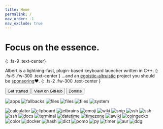 ```yaml
---
title: Home
permalink: /
nav_order: -1
nav_exclude: true
---
```


# Focus on the essence.
{: .fs-9 .text-center}

Albert is a lightning-fast, plugin-based keyboard launcher written in C++.
{: .fs-5 .fw-300 .text-center }
…and an [egoistic-altruistic](https://www.youtube.com/watch?v=rvskMHn0sqQ) project you should be [sponsoring](/donation)❤️. 
{: .fs-2 .fw-300 .text-center }

<div class="text-center">
    <a href="/gettingstarted"><button type="button" name="button" class="btn btn-primary">Get started</button></a>
    <a href="{{site.repository}}"><button type="button" name="button" class="btn ml-2">View on GitHub</button></a>
    <a href="/donation"><button type="button" name="button" class="btn btn-yellow ml-2">Donate</button></a>
</div>

<!--{: .text-center }-->

![apps](https://d4.alternativeto.net/-9nKkKW7bZaGNadhTQen5QMTsp4c2OSpmADh-S2xAcE/rs:fit:2400:2400:0/g:ce:0:0/YWJzOi8vZGlzdC9zL2FsYmVydF80MTUwMTBfZnVsbC5wbmc.jpg)
![fallbacks](https://d4.alternativeto.net/R-NKQKWNCOf64tg0yXzh2U5JMrrTSCuv1V69QPCU0f4/rs:fit:2400:2400:0/g:ce:0:0/YWJzOi8vZGlzdC9zL2FsYmVydF8zNDIxNzBfZnVsbC5wbmc.jpg)
![files](https://d4.alternativeto.net/sKP_G3vlxViBjjHzwMe9ZnzX0wzzNQHFe_4ItzrB3CI/rs:fit:2400:2400:0/g:ce:0:0/YWJzOi8vZGlzdC9zL2FsYmVydF82MDUyNzBfZnVsbC5wbmc.jpg)
![files](https://d4.alternativeto.net/kYbl2rbEoXd0Tce6w7lT5KidQIphO8JVePGxH6eohEA/rs:fit:2400:2400:0/g:ce:0:0/YWJzOi8vZGlzdC9zL2FsYmVydF8zNDE1NzVfZnVsbC5wbmc.jpg)
![files](https://d4.alternativeto.net/aZbCs2gUk7_gqav2sj7Q7Ugf2Bxvz_XHQXNcZlDLIgw/rs:fit:2400:2400:0/g:ce:0:0/YWJzOi8vZGlzdC9zL2FsYmVydF85ODIzNTlfZnVsbC5wbmc.jpg)
![system](https://d4.alternativeto.net/4hhKZbQGSQqvZkk2rhYzy6X3xFr7eK_d_cUXMUWU3qQ/rs:fit:2400:2400:0/g:ce:0:0/YWJzOi8vZGlzdC9zL2FsYmVydF85MTM0NTdfZnVsbC5wbmc.jpg)
<!-- CHROMIUM! -->
![calculator](https://d4.alternativeto.net/EdhmF1brJJI4cwMfP7XyB2Vli37kXU2tZO_OrLFGvqw/rs:fit:2400:2400:0/g:ce:0:0/YWJzOi8vZGlzdC9zL2FsYmVydF8xMTk5MDNfZnVsbC5wbmc.jpg)
![clipboard](https://d4.alternativeto.net/JKeI1xpvzgFqXKXYxr4MyfItCo22FZTH01yau1-frKM/rs:fit:2400:2400:0/g:ce:0:0/YWJzOi8vZGlzdC9zL2FsYmVydF8yMDU2NjJfZnVsbC5wbmc.jpg)
![jetbrains](https://d4.alternativeto.net/mCn-tnenAadm51iKhEG9NhhRsN6Z0kzJFyrlQcEekLI/rs:fit:2400:2400:0/g:ce:0:0/YWJzOi8vZGlzdC9zL2FsYmVydF84NDU5MTlfZnVsbC5wbmc.jpg)
![emoji](https://d4.alternativeto.net/vTvGqR8hXeu32UL8RmfaKVCCUhU5IcQfe_UjyJR4NvQ/rs:fit:2400:2400:0/g:ce:0:0/YWJzOi8vZGlzdC9zL2FsYmVydF81NjQ3NjVfZnVsbC5wbmc.jpg)
![wiki](https://d4.alternativeto.net/CktRYyQqH6D4bjgpXCGbt2WnpyJLxPrmMr9gNCQvJnI/rs:fit:2400:2400:0/g:ce:0:0/YWJzOi8vZGlzdC9zL2FsYmVydF83OTQ5ODNfZnVsbC5wbmc.jpg)
![snip](https://d4.alternativeto.net/paT4GZnhqrluxAKq1EnGM9aH_Jkbbhfkl_gc0qca4MY/rs:fit:2400:2400:0/g:ce:0:0/YWJzOi8vZGlzdC9zL2FsYmVydF84NTgyNjZfZnVsbC5wbmc.jpg)
![ssh](https://d4.alternativeto.net/vzYa1-6HAv6RrtDgmljaWfqfwHFVEObJULTp1r--jZ4/rs:fit:2400:2400:0/g:ce:0:0/YWJzOi8vZGlzdC9zL2FsYmVydF8zOTkzNjJfZnVsbC5wbmc.jpg)
![ssh](https://d4.alternativeto.net/lbop7nypu-Cn8KE3luiSB_W-FlA3t5bs8vJyyUWjxkk/rs:fit:2400:2400:0/g:ce:0:0/YWJzOi8vZGlzdC9zL2FsYmVydF8zNjgzNjBfZnVsbC5wbmc.jpg)
![ssh](https://d4.alternativeto.net/xPps9qFV4U7cZMoNeTo5i9tOfd7BeK3AMBLYTfuidwY/rs:fit:2400:2400:0/g:ce:0:0/YWJzOi8vZGlzdC9zL2FsYmVydF82NDE1MDZfZnVsbC5wbmc.jpg)
![docs](https://d4.alternativeto.net/3aMhmXca1dFsfrA32jAntBwJkNxapsIjV9nXUXvs1q4/rs:fit:2400:2400:0/g:ce:0:0/YWJzOi8vZGlzdC9zL2FsYmVydF8zMjE3MzZfZnVsbC5wbmc.jpg)
![terminal](https://d4.alternativeto.net/mKIAP-LeXhBCfRcAlSii0slpPbjzrL-AjYdZlHSV894/rs:fit:2400:2400:0/g:ce:0:0/YWJzOi8vZGlzdC9zL2FsYmVydF82OTQwMjhfZnVsbC5wbmc.jpg)
![datetime](https://d4.alternativeto.net/jzIZHFmgElgZE3sv_e-H0XBuHwtwRh3O1mOXNJhA2q8/rs:fit:2400:2400:0/g:ce:0:0/YWJzOi8vZGlzdC9zL2FsYmVydF83MzUyOTRfZnVsbC5wbmc.jpg)
![timezone](https://d4.alternativeto.net/Mim_conPkSZ33YPpLf8TI7EoMhxmslNkV9fNW9KygrQ/rs:fit:2400:2400:0/g:ce:0:0/YWJzOi8vZGlzdC9zL2FsYmVydF8xNTIzMDFfZnVsbC5wbmc.jpg)
![awiki](https://d4.alternativeto.net/ROcJ4qSBUbsLyRlpd45qvmBXG2F5z-TIcyxZSQf2DzE/rs:fit:2400:2400:0/g:ce:0:0/YWJzOi8vZGlzdC9zL2FsYmVydF84NTMyNzRfZnVsbC5wbmc.jpg)
![coingecko](https://d4.alternativeto.net/sij9UoLBaKfX4L-YCiHBxQbnA7PibAbTeQFNjHvh_VA/rs:fit:2400:2400:0/g:ce:0:0/YWJzOi8vZGlzdC9zL2FsYmVydF8yODYyMjJfZnVsbC5wbmc.jpg)
![color](https://d4.alternativeto.net/w5Ye-sbzq7jRZSphQ0OWTX5sfaYIohN4P_Rgyk9wLME/rs:fit:2400:2400:0/g:ce:0:0/YWJzOi8vZGlzdC9zL2FsYmVydF85MDMwMjhfZnVsbC5wbmc.jpg)
![docker ](https://d4.alternativeto.net/uqlgcLth9jltd5riF8NCIUtWDEmQaxpsa_BllTUHZhk/rs:fit:2400:2400:0/g:ce:0:0/YWJzOi8vZGlzdC9zL2FsYmVydF80NTgxMjBfZnVsbC5wbmc.jpg)
![hash](https://d4.alternativeto.net/pwBY-eHCInO8SWTWL5OxOHyEqZ8jGuMs7d1KYTJ2SRw/rs:fit:2400:2400:0/g:ce:0:0/YWJzOi8vZGlzdC9zL2FsYmVydF80MzkxMzhfZnVsbC5wbmc.jpg)
![dict](https://d4.alternativeto.net/MjSepVY1GWtlpWIGfWJV_afDJ0JRHKQIj2UkNrhD96c/rs:fit:2400:2400:0/g:ce:0:0/YWJzOi8vZGlzdC9zL2FsYmVydF8xNTY3NDZfZnVsbC5wbmc.jpg)
![pomo](https://d4.alternativeto.net/qgw00BMyANjNT35G4Usnhcntb7UDGaSSqLryVcVDQ3Y/rs:fit:2400:2400:0/g:ce:0:0/YWJzOi8vZGlzdC9zL2FsYmVydF8yMDc0MzBfZnVsbC5wbmc.jpg)
![py](https://d4.alternativeto.net/xSQ-MHU5ONMBlHn5o5-qV43LGNPQ8e6ZPEVcCcVbZ-U/rs:fit:2400:2400:0/g:ce:0:0/YWJzOi8vZGlzdC9zL2FsYmVydF84MzU3NzJfZnVsbC5wbmc.jpg)
![timer](https://d4.alternativeto.net/FR6Jg6XfCqdth1_ru4MftpYgYcRT1e_eN7Hw8keIj4M/rs:fit:2400:2400:0/g:ce:0:0/YWJzOi8vZGlzdC9zL2FsYmVydF81Njc5NzZfZnVsbC5wbmc.jpg)
![aur](https://d4.alternativeto.net/M7GzRTbZD1Me5JQ8wns6C7uILsbZKAkIZOMaagp_APU/rs:fit:2400:2400:0/g:ce:0:0/YWJzOi8vZGlzdC9zL2FsYmVydF8yNjA4ODVfZnVsbC5wbmc.jpg)
![ddg](https://d4.alternativeto.net/MvOvaR5fwQuiPQCq3kwQICIgTKLj3cQwufTw4BLw66Q/rs:fit:2400:2400:0/g:ce:0:0/YWJzOi8vZGlzdC9zL2FsYmVydF80ODE3OTBfZnVsbC5wbmc.jpg)


